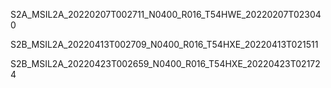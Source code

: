 S2A_MSIL2A_20220207T002711_N0400_R016_T54HWE_20220207T023040


S2B_MSIL2A_20220413T002709_N0400_R016_T54HXE_20220413T021511


S2B_MSIL2A_20220423T002659_N0400_R016_T54HXE_20220423T021724